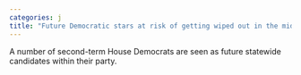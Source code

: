 ```yaml
---
categories: j
title: "Future Democratic stars at risk of getting wiped out in the midterms"
---
```

A number of second-term House Democrats are seen as future statewide candidates within their party.